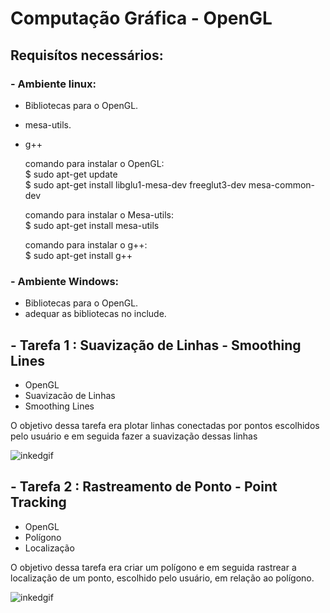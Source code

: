 # Computação Gráfica - OpenGL

## Requisítos necessários:

### - Ambiente linux:
 * Bibliotecas para o OpenGL.
 * mesa-utils.
 * g++
   
   comando para instalar o OpenGL:<br>
   $ sudo apt-get update<br>
   $ sudo apt-get install libglu1-mesa-dev freeglut3-dev mesa-common-dev
   
   comando para instalar o Mesa-utils:<br>
   $ sudo apt-get install mesa-utils
 
   comando para instalar o g++:<br>
   $ sudo apt-get install g++
    
### - Ambiente Windows:
   * Bibliotecas para o OpenGL.
   * adequar as bibliotecas no include.
   

## - Tarefa 1 : Suavização de Linhas - Smoothing Lines

- OpenGL
- Suavizacão de Linhas
- Smoothing Lines

O objetivo dessa tarefa era plotar linhas conectadas por pontos escolhidos pelo usuário e em seguida fazer a suavização dessas linhas

![inkedgif](https://user-images.githubusercontent.com/33110840/43997368-5472dcf2-9daf-11e8-8716-823b0b116b06.gif)

## - Tarefa 2 : Rastreamento de Ponto - Point Tracking

- OpenGL
- Polígono
- Localização

O objetivo dessa tarefa era criar um polígono e em seguida rastrear a localização de um ponto, escolhido pelo usuário, em relação ao polígono. 

![inkedgif](https://user-images.githubusercontent.com/33110840/44302363-836a2f80-a2fd-11e8-8978-3e6ea66cb765.gif)
